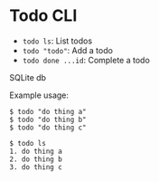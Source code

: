# Todo CLI

* `todo ls`: List todos
* `todo "todo"`: Add a todo
* `todo done ...id`: Complete a todo 

SQLite db

Example usage:
```
$ todo "do thing a"
$ todo "do thing b"
$ todo "do thing c"

$ todo ls
1. do thing a
2. do thing b
3. do thing c
```